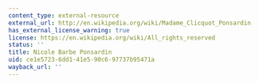 ```yaml
---
content_type: external-resource
external_url: http://en.wikipedia.org/wiki/Madame_Clicquot_Ponsardin
has_external_license_warning: true
license: https://en.wikipedia.org/wiki/All_rights_reserved
status: ''
title: Nicole Barbe Ponsardin
uid: ce1e5723-6dd1-41e5-90c6-97737b95471a
wayback_url: ''
---
```


